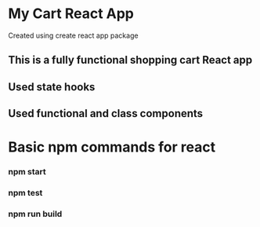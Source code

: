 # My Cart React App
Created using create react app package
## This is a fully functional shopping cart React app
## Used state hooks
## Used functional and class components

# Basic npm commands for react
### npm start
### npm test
### npm run build
